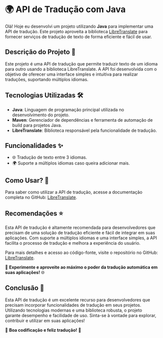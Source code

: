 # 🌍 API de Tradução com Java

Olá! Hoje eu desenvolvi um projeto utilizando **Java** para implementar uma API de tradução. Este projeto aproveita a biblioteca [LibreTranslate](https://github.com/dynomake/libretranslate-java) para fornecer serviços de tradução de texto de forma eficiente e fácil de usar.

## Descrição do Projeto 📜

Este projeto é uma API de tradução que permite traduzir texto de um idioma para outro usando a biblioteca LibreTranslate. A API foi desenvolvida com o objetivo de oferecer uma interface simples e intuitiva para realizar traduções, suportando múltiplos idiomas.

## Tecnologias Utilizadas 🛠️

- **Java**: Linguagem de programação principal utilizada no desenvolvimento do projeto.
- **Maven**: Gerenciador de dependências e ferramenta de automação de build para projetos Java.
- **LibreTranslate**: Biblioteca responsável pela funcionalidade de tradução.

## Funcionalidades ✨

- 🌐 Tradução de texto entre 3 idiomas.
- 🌍 Suporte a múltiplos idiomas caso queira adicionar mais.

## Como Usar? 🤔

Para saber como utilizar a API de tradução, acesse a documentação completa no GitHub: [LibreTranslate](https://github.com/dynomake/libretranslate-java).

## Recomendações ⭐

Esta API de tradução é altamente recomendada para desenvolvedores que precisam de uma solução de tradução eficiente e fácil de integrar em suas aplicações. Com suporte a múltiplos idiomas e uma interface simples, a API facilita o processo de tradução e melhora a experiência do usuário.

Para mais detalhes e acesso ao código-fonte, visite o repositório no GitHub: [LibreTranslate](https://github.com/dynomake/libretranslate-java).

🚀 **Experimente e aproveite ao máximo o poder da tradução automática em suas aplicações!** 🌐

## Conclusão 🎯

Esta API de tradução é um excelente recurso para desenvolvedores que precisam incorporar funcionalidades de tradução em seus projetos. Utilizando tecnologias modernas e uma biblioteca robusta, o projeto garante desempenho e facilidade de uso. Sinta-se à vontade para explorar, contribuir e utilizar em suas aplicações!

📘 **Boa codificação e feliz tradução!** 🎉
